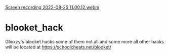 [Screen recording 2022-08-25 11.00.12.webm](https://user-images.githubusercontent.com/100615621/186713988-ee8742dc-2021-4ed9-a6d8-7e1602ac4e7c.webm)
# blooket_hack
Glixxzy's blooket hacks
some of them not all and some more
all other hacks will be located at https://schoolcheats.net/blooket/



